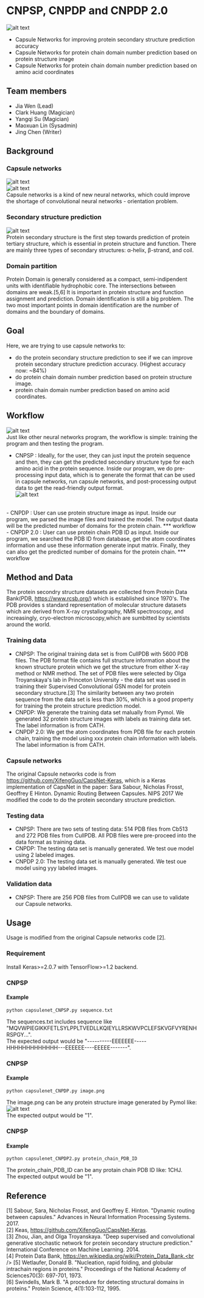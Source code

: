 # CNPSP, CNPDP and CNPDP 2.0
![alt text](https://github.com/NCBI-Hackathons/CapNetProtStruct/blob/master/image/logo_2.png)
<br />

- Capsule Networks for improving protein secondary structure prediction accuracy
- Capsule Networks for protein chain domain number prediction based on protein structure image
- Capsule Networks for protein chain domain number prediction based on amino acid coordinates

## Team members

- Jia Wen (Lead)
- Clark Huang (Magician)
- Yangqi Su (Magician)
- Maoxuan Lin (Sysadmin)
- Jing Chen (Writer)



## Background

### Capsule networks
![alt text](https://github.com/NCBI-Hackathons/CapNetProtStruct/blob/master/image/CapsNet.png)
<br />
![alt text](https://github.com/NCBI-Hackathons/CapNetProtStruct/blob/master/image/Capnetssss.png)
<br />
Capsule networks is a kind of new neural networks, which could improve the shortage of convolutional neural networks - orientation problem.
### Secondary structure prediction

![alt text](https://github.com/NCBI-Hackathons/CapNetProtStruct/blob/master/image/pymol_2.png)
<br />
Protein secondary structure is the first step towards prediction of protein tertiary structure, which is essential in protein structure and function. There are mainly three types of secondary structures: α-helix, β-strand, and coil.  
### Domain partition

Protein Domain is generally considered as a compact, semi-indipendent units with identifiable hydrophobic core. The intersections between domains are weak.[5,6] It is important in protein structure and function assignment and prediction. Domain identification is still a big problem. The two most important points in domain identification are the number of domains and the boundary of domains.  

## Goal

Here, we are trying to use capsule networks to:
- do the protein secondary structure prediction to see if we can improve protein secondary structure prediction accuracy. (Highest accuracy now: ~84%)
- do protein chain domain number prediction based on protein structure image.
- protein chain domain number prediction based on amino acid coordinates. 

## Workflow
![alt text](https://github.com/NCBI-Hackathons/CapNetProtStruct/blob/master/image/flowchart.png)
<br />
Just like other neural networks program, the workflow is simple: training the program and then testing the program. 
- CNPSP : Ideally, for the user, they can just input the protein sequence and then, they can get the predicted secondary structure type for each amino acid in the protein sequence. Inside our program, we do pre-processing input data, which is to generate the format that can be used in capsule networks, run capsule networks, and post-processing output data to get the read-friendly output format.  
![alt text](https://github.com/NCBI-Hackathons/CapNetProtStruct/blob/master/image/workflow_3.png)
<br />
- CNPDP : User can use protein structure image as input. Inside our program, we parsed the image files and trained the model. The output daata will be the predicted number of domains for the protein chain. 
*** workflow
- CNPDP 2.0 : User can use protein chain PDB ID as input. Inside our program, we searched the PDB ID from database, get the atom coordinates information and use these information generate input matrix. Finally, they can also get the predicted number of domains for the protein chain. 
*** workflow

## Method and Data
The protein secondry structure datasets are collected from Protein Data Bank(PDB, https://www.rcsb.org/) which is established since 1970's. The PDB provides s standard representation of molecular structure datasets which are derived from X-ray crystallography, NMR spectroscopy, and increasingly, cryo-electron microscopy,which are sumbitted by scientists around the world.
### Training data
- CNPSP: The original training data set is from CullPDB with 5600 PDB files. The PDB format file contains full structure information about the known structure protein which we get the structure from either X-ray method or NMR method. The set of PDB files were selected by Olga Troyanskaya's lab in Princeton University - the data set was used in training their Supervised Convolutional GSN model for protein secondary structure.[3] The similarity between any two protein sequence from the data set is less than 30%, which is a good property for training the protein structure prediction model.  <br />
- CNPDP: We generate the training data set malually from Pymol. We generated 32 protein structure images with labels as training data set. The label information is from CATH. 
- CNPDP 2.0: We get the atom coordinates from PDB file for each protein chain, training the model using xxx protein chain information with labels. The label information is from CATH. 
### Capsule networks
The original Capsule networks code is from https://github.com/XifengGuo/CapsNet-Keras, which is a Keras implementation of CapsNet in the paper:
Sara Sabour, Nicholas Frosst, Geoffrey E Hinton. Dynamic Routing Between Capsules. NIPS 2017
We modified the code to do the protein secondary structure prediction. 
### Testing data
- CNPSP: There are two sets of testing data: 514 PDB files from Cb513 and 272 PDB files from CullPDB. All PDB files were pre-proceed into the data format as training data. 
- CNPDP: The testing data set is manually generated. We test oue model using 2 labeled images.  
- CNPDP 2.0: The testing data set is manually generated. We test oue model using yyy labeled images. 
### Validation data
- CNPSP: There are 256 PDB files from CullPDB we can use to validate our Capsule networks. 
## Usage
Usage is modified from the original Capsule networks code [2].

### Requirement
Install Keras>=2.0.7 with TensorFlow>=1.2 backend.

### CNPSP
#### Example

```
python capsulenet_CNPSP.py sequence.txt
```
The sequences.txt includes sequence like "MQVWPIEGIKKFETLSYLPPLTVEDLLKQIEYLLRSKWVPCLEFSKVGFVYRENHRSPGY...".
 <br />
The expected output would be "----------EEEEEEE-----HHHHHHHHHHHHH---EEEEEE----EEEEE-------".
### CNPSP
#### Example
```
python capsulenet_CNPDP.py image.png
```
The image.png can be any protein structure image generated by Pymol like: 
![alt text](https://github.com/NCBI-Hackathons/CapNetProtStruct/blob/master/domain/pymol/1_1.png)
<br />
The expected output would be "1".
### CNPSP
#### Example
```
python capsulenet_CNPDP2.py protein_chain_PDB_ID
```
The protein_chain_PDB_ID can be any protain chain PDB ID like: 
1CHJ.
<br />
The expected output would be "1".



## Reference
[1] Sabour, Sara, Nicholas Frosst, and Geoffrey E. Hinton. "Dynamic routing between capsules." Advances in Neural Information Processing Systems. 2017.<br />
[2] Keas, https://github.com/XifengGuo/CapsNet-Keras. <br />
[3] Zhou, Jian, and Olga Troyanskaya. "Deep supervised and convolutional generative stochastic network for protein secondary structure prediction." International Conference on Machine Learning. 2014. <br />
[4] Protein Data Bank, https://en.wikipedia.org/wiki/Protein_Data_Bank.<br />
[5] Wetlaufer, Donald B. "Nucleation, rapid folding, and globular intrachain regions in proteins." Proceedings of the National Academy of Sciences70(3): 697-701, 1973.<br />
[6] Swindells, Mark B. "A procedure for detecting structural domains in proteins." Protein Science, 4(1):103-112, 1995.
